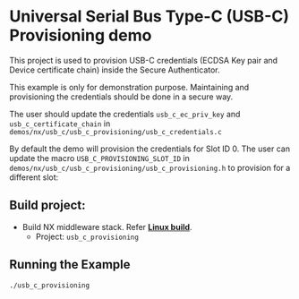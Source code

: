 # Universal Serial Bus Type-C (USB-C) Provisioning demo

This project is used to provision USB-C credentials (ECDSA Key pair and
Device certificate chain) inside the Secure Authenticator.

This example is only for demonstration purpose. Maintaining and
provisioning the credentials should be done in a secure way.

The user should update the credentials `usb_c_ec_priv_key` and
`usb_c_certificate_chain` in
`demos/nx/usb_c/usb_c_provisioning/usb_c_credentials.c`

By default the demo will provision the credentials for Slot ID 0. The
user can update the macro `USB_C_PROVISIONING_SLOT_ID` in
`demos/nx/usb_c/usb_c_provisioning/usb_c_provisioning.h` to provision for a different slot:


## Build project:

- Build NX middleware stack. Refer [**Linux build**](../../../../doc/linux/readme.md).
	-   Project: `usb_c_provisioning`

## Running the Example

```
./usb_c_provisioning
```
